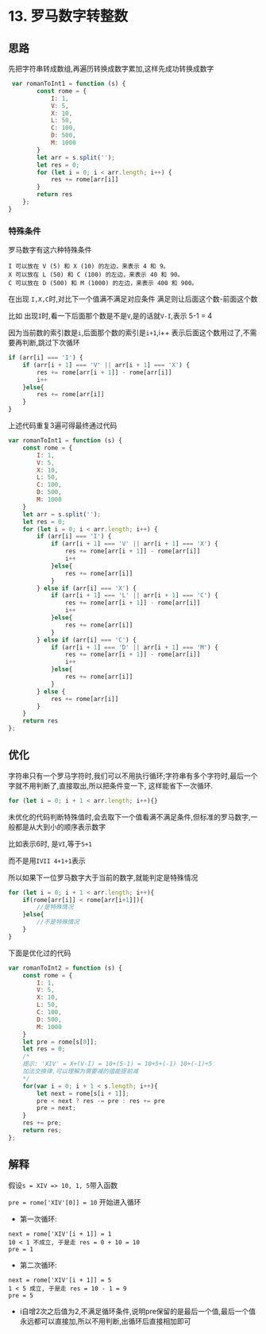 # 13. 罗马数字转整数
## 思路
先把字符串转成数组,再遍历转换成数字累加,这样先成功转换成数字
```js
 var romanToInt1 = function (s) {
        const rome = {
            I: 1,
            V: 5,
            X: 10,
            L: 50,
            C: 100,
            D: 500,
            M: 1000
        }
        let arr = s.split('');
        let res = 0;
        for (let i = 0; i < arr.length; i++) {
            res += rome[arr[i]]
        }
        return res
    };
}
```
### 特殊条件
罗马数字有这六种特殊条件
```
I 可以放在 V (5) 和 X (10) 的左边，来表示 4 和 9。
X 可以放在 L (50) 和 C (100) 的左边，来表示 40 和 90。 
C 可以放在 D (500) 和 M (1000) 的左边，来表示 400 和 900。
```
在出现 `I,X,C`时,对比下一个值满不满足对应条件
满足则让后面这个数-前面这个数

比如 出现`I`时,看一下后面那个数是不是`V`,是的话就`V-I`,表示 5-1 = 4

因为当前数的索引数是`i`,后面那个数的索引是`i+1`,i++ 表示后面这个数用过了,不需要再判断,跳过下次循环
```js
if (arr[i] === 'I') {
    if (arr[i + 1] === 'V' || arr[i + 1] === 'X') {
        res += rome[arr[i + 1]] - rome[arr[i]]
        i++
    }else{
        res += rome[arr[i]]
    }
}
```
上述代码重复3遍可得最终通过代码
```js
var romanToInt1 = function (s) {
    const rome = {
        I: 1,
        V: 5,
        X: 10,
        L: 50,
        C: 100,
        D: 500,
        M: 1000
    }
    let arr = s.split('');
    let res = 0;
    for (let i = 0; i < arr.length; i++) {
        if (arr[i] === 'I') {
            if (arr[i + 1] === 'V' || arr[i + 1] === 'X') {
                res += rome[arr[i + 1]] - rome[arr[i]]
                i++
            }else{
                res += rome[arr[i]]
            }
        } else if (arr[i] === 'X') {
            if (arr[i + 1] === 'L' || arr[i + 1] === 'C') {
                res += rome[arr[i + 1]] - rome[arr[i]]
                i++
            }else{
                res += rome[arr[i]]
            }
        } else if (arr[i] === 'C') {
            if (arr[i + 1] === 'D' || arr[i + 1] === 'M') {
                res += rome[arr[i + 1]] - rome[arr[i]]
                i++
            }else{
                res += rome[arr[i]]
            }
        } else {
            res += rome[arr[i]]
        }
    }
    return res
};
```
## 优化
字符串只有一个罗马字符时,我们可以不用执行循环;字符串有多个字符时,最后一个字就不用判断了,直接取出,所以把条件变一下, 这样能省下一次循环.
```js
for (let i = 0; i + 1 < arr.length; i++){}
```
未优化的代码判断特殊值时,会去取下一个值看满不满足条件,但标准的罗马数字,一般都是从大到小的顺序表示数字

比如表示6时, 是`VI`,等于`5+1`

而不是用`IVII 4+1+1`表示

所以如果下一位罗马数字大于当前的数字,就能判定是特殊情况
```js
for (let i = 0; i + 1 < arr.length; i++){
    if(rome[arr[i]] < rome[arr[i+1]]){
        //是特殊情况
    }else{
        //不是特殊情况
    }
}
```
下面是优化过的代码
```js
var romanToInt2 = function (s) {
    const rome = {
        I: 1,
        V: 5,
        X: 10,
        L: 50,
        C: 100,
        D: 500,
        M: 1000
    }
    let pre = rome[s[0]];
    let res = 0;
    /*
    提示: 'XIV' = X+(V-I) = 10+(5-1) = 10+5+(-1) 10+(-1)+5
    加法交换律,可以理解为需要减的值能提前减
    */
    for(var i = 0; i + 1 < s.length; i++){
        let next = rome[s[i + 1]];
        pre < next ? res -= pre : res += pre
        pre = next;
    }
    res += pre;
    return res;
};
```
## 解释
假设`s = XIV => 10, 1, 5`带入函数

`pre = rome['XIV'[0]] = 10` 开始进入循环

* 第一次循环: 
```
next = rome['XIV'[i + 1]] = 1
10 < 1 不成立, 于是走 res = 0 + 10 = 10
pre = 1
``` 
* 第二次循环: 
```
next = rome['XIV'[i + 1]] = 5
1 < 5 成立, 于是走 res = 10 - 1 = 9
pre = 5
``` 
* i自增2次之后值为2,不满足循环条件,说明pre保留的是最后一个值,最后一个值永远都可以直接加,所以不用判断,出循环后直接相加即可



